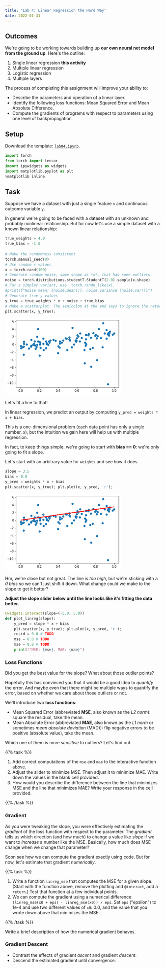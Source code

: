 ```yaml
---
title: "Lab 4: Linear Regression the Hard Way"
date: 2022-01-31
---
```


## Outcomes

We're going to be working towards building up **our own neural net model from the ground up**. Here's the outline:

1. Single linear regression **this activity**
2. Multiple linear regression
3. Logistic regression
4. Multiple layers

The process of completing this assignment will improve your ability to:

- Describe the parameters and operation of a linear layer.
- Identify the following loss functions: Mean Squared Error and Mean Absolute Difference.
- Compute the gradients of programs with respect to parameters using one level of backpropagation


## Setup

Download the template: [`lab04.ipynb`](lab04.ipynb).


```python
import torch
from torch import tensor
import ipywidgets as widgets
import matplotlib.pyplot as plt
%matplotlib inline
```

## Task

Suppose we have a dataset with just a single feature `x` and continuous outcome variable `y`.

In general we're going to be faced with a dataset with an unknown and probably nonlinear relationship. But for now let's use a simple dataset with a known linear relationship:

```python
true_weights = 4.0
true_bias = -1.0

# Make the randomness consistent
torch.manual_seed(0)
# Use random x values
x = torch.rand(100)
# Generate random noise, same shape as *x*, that has some outliers.
noise = torch.distributions.studentT.StudentT(2.0).sample(x.shape)
# For a simpler variant, use  torch.randn_like(x).
#print(f"Noise mean: {noise.mean()}, noise variance {noise.var()}")
# Generate true y values 
y_true = true_weights * x + noise + true_bias
# Make a scatterplot. The semicolon at the end says to ignore the return value.
plt.scatter(x, y_true);
```

    
![png](./lab04-solutions_6_0.png)
    


Let's fit a line to that!

In linear regression, we predict an output by computing `y_pred = weights * x + bias`.

This is a one-dimensional problem (each data point has only a single number, *x*), but the intuition we gain here will help us with multiple regression.

In fact, to keep things simple, we're going to start with **bias == 0**: we're only going to fit a slope.

Let's start with an arbitrary value for `weights` and see how it does.


```python
slope = 3.5
bias = 0.0
y_pred = weights * x + bias
plt.scatter(x, y_true); plt.plot(x, y_pred, 'r');
```


    
![png](./lab04-solutions_8_0.png)
    


Hm, we're close but not great. The line is *too high*, but we're sticking with a *0 bias* so we can't just shift it down. What change could we make to the slope to get it better?

**Adjust the slope slider below until the line looks like it's fitting the data better.**


```python
@widgets.interact(slope=(-5.0, 5.0))
def plot_linreg(slope):
    y_pred = slope * x + bias
    plt.scatter(x, y_true); plt.plot(x, y_pred, 'r');
    resid = 0.0 # TODO
    mse = 0.0 # TODO
    mae = 0.0 # TODO
    print(f"MSE: {mse}, MAE: {mae}")
```


### Loss Functions

Did you get the best value for the slope? What about those outlier points?

Hopefully this has convinced you that it would be a good idea to *quantify* the error. And maybe even that there might be multiple ways to quantify the error, based on whether we care about those outliers or not.

We'll introduce two **loss functions**:

- Mean Squared Error (abbreviated **MSE**, also known as the *L2 norm*): square the residual, take the mean.
- Mean Absolute Error (abbreviated **MAE**, also known as the *L1 norm* or sometimes *mean absolute deviation* (MAD)): flip negative errors to be positive (absolute value), take the mean.

Which one of them is more *sensitive* to outliers? Let's find out.

{{% task %}}

1. Add correct computations of the `mse` and `mae` to the interactive function above.
2. Adjust the slider to minimize MSE. Then adjust it to minimize MAE. Write down the values in the blank cell provided.
3. How would you describe the difference between the line that minimizes MSE and the line that minimizes MAE? Write your response in the cell provided.

{{% /task %}}

### Gradient

As you were tweaking the slope, you were effectively estimating the *gradient* of the loss function with respect to the parameter. The *gradient* tells us which direction (and how much) to change a value like *slope* if we want to *increase* a number like the MSE. Basically, how much does MSE change when we change that parameter?

Soon see how we can compute the gradient exactly using code. But for now, let's estimate that gradient *numerically*.

{{% task %}}

1. Write a function `linreg_mse` that computes the MSE for a given slope. (Start with the function above, remove the plotting and `@interact`, add a `return`.) Test that function at a few individual points.
2. We can compute the gradient using a numerical difference: `(linreg_mse(x0 + eps) - linreg_mse(x0)) / eps`. Set `eps` ("epsilon") to 1e-4 and use two different values of `x0`: 0.0, and the value that you wrote down above that minimizes the MSE.

{{% /task %}}

Write a brief description of how the numerical gradient behaves.

### Gradient Descent

- Contrast the effects of gradient *ascent* and gradient *descent*.
- Descend the estimated gradient until convergence.
